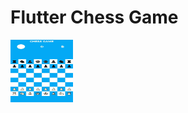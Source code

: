 # Flutter Chess Game

<img src="https://github.com/GabriPalmyro/chess_flutter_game/blob/master/gitImages/image0.jpeg" width="100" height="100">
